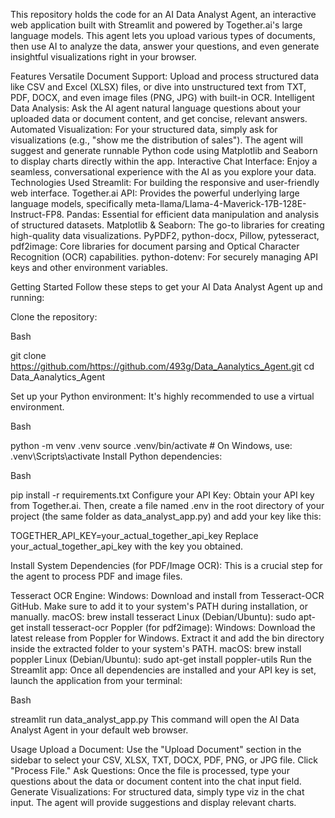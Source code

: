 This repository holds the code for an AI Data Analyst Agent, an interactive web application built with Streamlit and powered by Together.ai's large language models. This agent lets you upload various types of documents, then use AI to analyze the data, answer your questions, and even generate insightful visualizations right in your browser.

Features
Versatile Document Support: Upload and process structured data like CSV and Excel (XLSX) files, or dive into unstructured text from TXT, PDF, DOCX, and even image files (PNG, JPG) with built-in OCR.
Intelligent Data Analysis: Ask the AI agent natural language questions about your uploaded data or document content, and get concise, relevant answers.
Automated Visualization: For your structured data, simply ask for visualizations (e.g., "show me the distribution of sales"). The agent will suggest and generate runnable Python code using Matplotlib and Seaborn to display charts directly within the app.
Interactive Chat Interface: Enjoy a seamless, conversational experience with the AI as you explore your data.
Technologies Used
Streamlit: For building the responsive and user-friendly web interface.
Together.ai API: Provides the powerful underlying large language models, specifically meta-llama/Llama-4-Maverick-17B-128E-Instruct-FP8.
Pandas: Essential for efficient data manipulation and analysis of structured datasets.
Matplotlib & Seaborn: The go-to libraries for creating high-quality data visualizations.
PyPDF2, python-docx, Pillow, pytesseract, pdf2image: Core libraries for document parsing and Optical Character Recognition (OCR) capabilities.
python-dotenv: For securely managing API keys and other environment variables.


Getting Started
Follow these steps to get your AI Data Analyst Agent up and running:

Clone the repository:

Bash

git clone https://github.com/https://github.com/493g/Data_Aanalytics_Agent.git
cd Data_Aanalytics_Agent


Set up your Python environment:
It's highly recommended to use a virtual environment.

Bash

python -m venv .venv
source .venv/bin/activate  # On Windows, use: .venv\Scripts\activate
Install Python dependencies:

Bash

pip install -r requirements.txt
Configure your API Key:
Obtain your API key from Together.ai. Then, create a file named .env in the root directory of your project (the same folder as data_analyst_app.py) and add your key like this:

TOGETHER_API_KEY=your_actual_together_api_key
Replace your_actual_together_api_key with the key you obtained.

Install System Dependencies (for PDF/Image OCR):
This is a crucial step for the agent to process PDF and image files.

Tesseract OCR Engine:
Windows: Download and install from Tesseract-OCR GitHub. Make sure to add it to your system's PATH during installation, or manually.
macOS: brew install tesseract
Linux (Debian/Ubuntu): sudo apt-get install tesseract-ocr
Poppler (for pdf2image):
Windows: Download the latest release from Poppler for Windows. Extract it and add the bin directory inside the extracted folder to your system's PATH.
macOS: brew install poppler
Linux (Debian/Ubuntu): sudo apt-get install poppler-utils
Run the Streamlit app:
Once all dependencies are installed and your API key is set, launch the application from your terminal:

Bash

streamlit run data_analyst_app.py
This command will open the AI Data Analyst Agent in your default web browser.

Usage
Upload a Document: Use the "Upload Document" section in the sidebar to select your CSV, XLSX, TXT, DOCX, PDF, PNG, or JPG file. Click "Process File."
Ask Questions: Once the file is processed, type your questions about the data or document content into the chat input field.
Generate Visualizations: For structured data, simply type viz in the chat input. The agent will provide suggestions and display relevant charts.

